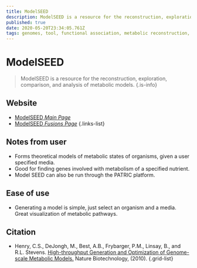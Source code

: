 ```yaml
---
title: ModelSEED
description: ModelSEED is a resource for the reconstruction, exploration, comparison, and analysis of metabolic models.
published: true
date: 2020-05-20T23:34:05.761Z
tags: genomes, tool, functional association, metabolic reconstruction, gene expression, metabolic pathways
---
```


# ModelSEED

> ModelSEED is a resource for the reconstruction, exploration, comparison, and analysis of metabolic models.
{.is-info}

## Website

- [ModelSEED *Main Page*](https://modelseed.org/)
- [ModelSEED *Fusions Page*](https://modelseed.org/projects/fusions/)
{.links-list}

## Notes from user
- Forms theoretical models of metabolic states of organisms, given a user specified media.
- Good for finding genes involved with metabolism of a specified nutrient.
- Model SEED can also be run through the PATRIC platform.

## Ease of use

- Generating a model is simple, just select an organism and a media. Great visualization of metabolic pathways.


## Citation

- Henry, C.S., DeJongh, M., Best, A.B., Frybarger, P.M., Linsay, B., and R.L. Stevens. [High-throughput Generation and Optimization of Genome-scale Metabolic Models.](https://www.nature.com/articles/nbt.1672) Nature Biotechnology, (2010).
{.grid-list}